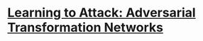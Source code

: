 # [Learning to Attack: Adversarial Transformation Networks](https://ojs.aaai.org/index.php/AAAI/article/view/11672)
